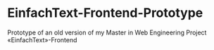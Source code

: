 # EinfachText-Frontend-Prototype
Prototype of an old version of my Master in Web Engineering Project «EinfachText»-Frontend
